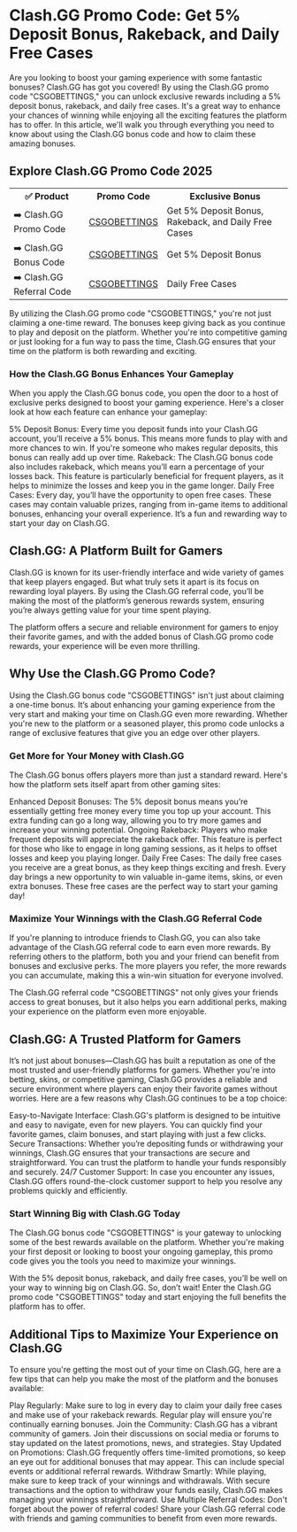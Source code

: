 <h1>Clash.GG Promo Code: Get 5% Deposit Bonus, Rakeback, and Daily Free Cases</h1>
Are you looking to boost your gaming experience with some fantastic bonuses? Clash.GG has got you covered! By using the Clash.GG promo code "CSGOBETTINGS," you can unlock exclusive rewards including a 5% deposit bonus, rakeback, and daily free cases. It's a great way to enhance your chances of winning while enjoying all the exciting features the platform has to offer. In this article, we'll walk you through everything you need to know about using the Clash.GG bonus code and how to claim these amazing bonuses.

<h2>Explore Clash.GG Promo Code 2025</h2> <table> <tr> <th>✅ Product</th> <th>Promo Code</th> <th>Exclusive Bonus</th> </tr> <tr> <td>➡️ Clash.GG Promo Code</td> <td><a href="https://trk.clash.gg/click?o=2&a=105&c=33">CSGOBETTINGS</a></td> <td>Get 5% Deposit Bonus, Rakeback, and Daily Free Cases</td> </tr> <tr> <td>➡️ Clash.GG Bonus Code</td> <td><a href="https://trk.clash.gg/click?o=2&a=105&c=33">CSGOBETTINGS</a></td> <td>Get 5% Deposit Bonus</td> </tr> <tr> <td>➡️ Clash.GG Referral Code</td> <td><a href="https://trk.clash.gg/click?o=2&a=105&c=33">CSGOBETTINGS</a></td> <td>Daily Free Cases</td> </tr> </table>
By utilizing the Clash.GG promo code "CSGOBETTINGS," you're not just claiming a one-time reward. The bonuses keep giving back as you continue to play and deposit on the platform. Whether you're into competitive gaming or just looking for a fun way to pass the time, Clash.GG ensures that your time on the platform is both rewarding and exciting.

<h3>How the Clash.GG Bonus Enhances Your Gameplay</h3>
When you apply the Clash.GG bonus code, you open the door to a host of exclusive perks designed to boost your gaming experience. Here's a closer look at how each feature can enhance your gameplay:

5% Deposit Bonus: Every time you deposit funds into your Clash.GG account, you’ll receive a 5% bonus. This means more funds to play with and more chances to win. If you're someone who makes regular deposits, this bonus can really add up over time.
Rakeback: The Clash.GG bonus code also includes rakeback, which means you’ll earn a percentage of your losses back. This feature is particularly beneficial for frequent players, as it helps to minimize the losses and keep you in the game longer.
Daily Free Cases: Every day, you’ll have the opportunity to open free cases. These cases may contain valuable prizes, ranging from in-game items to additional bonuses, enhancing your overall experience. It’s a fun and rewarding way to start your day on Clash.GG.
<h2>Clash.GG: A Platform Built for Gamers</h2>
Clash.GG is known for its user-friendly interface and wide variety of games that keep players engaged. But what truly sets it apart is its focus on rewarding loyal players. By using the Clash.GG referral code, you’ll be making the most of the platform’s generous rewards system, ensuring you’re always getting value for your time spent playing.

The platform offers a secure and reliable environment for gamers to enjoy their favorite games, and with the added bonus of Clash.GG promo code rewards, your experience will be even more thrilling.

<h2>Why Use the Clash.GG Promo Code?</h2>
Using the Clash.GG bonus code "CSGOBETTINGS" isn't just about claiming a one-time bonus. It’s about enhancing your gaming experience from the very start and making your time on Clash.GG even more rewarding. Whether you're new to the platform or a seasoned player, this promo code unlocks a range of exclusive features that give you an edge over other players.

<h3>Get More for Your Money with Clash.GG</h3>
The Clash.GG bonus offers players more than just a standard reward. Here's how the platform sets itself apart from other gaming sites:

Enhanced Deposit Bonuses: The 5% deposit bonus means you’re essentially getting free money every time you top up your account. This extra funding can go a long way, allowing you to try more games and increase your winning potential.
Ongoing Rakeback: Players who make frequent deposits will appreciate the rakeback offer. This feature is perfect for those who like to engage in long gaming sessions, as it helps to offset losses and keep you playing longer.
Daily Free Cases: The daily free cases you receive are a great bonus, as they keep things exciting and fresh. Every day brings a new opportunity to win valuable in-game items, skins, or even extra bonuses. These free cases are the perfect way to start your gaming day!
<h3>Maximize Your Winnings with the Clash.GG Referral Code</h3>
If you're planning to introduce friends to Clash.GG, you can also take advantage of the Clash.GG referral code to earn even more rewards. By referring others to the platform, both you and your friend can benefit from bonuses and exclusive perks. The more players you refer, the more rewards you can accumulate, making this a win-win situation for everyone involved.

The Clash.GG referral code "CSGOBETTINGS" not only gives your friends access to great bonuses, but it also helps you earn additional perks, making your experience on the platform even more enjoyable.

<h2>Clash.GG: A Trusted Platform for Gamers</h2>
It’s not just about bonuses—Clash.GG has built a reputation as one of the most trusted and user-friendly platforms for gamers. Whether you're into betting, skins, or competitive gaming, Clash.GG provides a reliable and secure environment where players can enjoy their favorite games without worries. Here are a few reasons why Clash.GG continues to be a top choice:

Easy-to-Navigate Interface: Clash.GG's platform is designed to be intuitive and easy to navigate, even for new players. You can quickly find your favorite games, claim bonuses, and start playing with just a few clicks.
Secure Transactions: Whether you’re depositing funds or withdrawing your winnings, Clash.GG ensures that your transactions are secure and straightforward. You can trust the platform to handle your funds responsibly and securely.
24/7 Customer Support: In case you encounter any issues, Clash.GG offers round-the-clock customer support to help you resolve any problems quickly and efficiently.
<h3>Start Winning Big with Clash.GG Today</h3>
The Clash.GG bonus code "CSGOBETTINGS" is your gateway to unlocking some of the best rewards available on the platform. Whether you're making your first deposit or looking to boost your ongoing gameplay, this promo code gives you the tools you need to maximize your winnings.

With the 5% deposit bonus, rakeback, and daily free cases, you’ll be well on your way to winning big on Clash.GG. So, don’t wait! Enter the Clash.GG promo code "CSGOBETTINGS" today and start enjoying the full benefits the platform has to offer.

<h2>Additional Tips to Maximize Your Experience on Clash.GG</h2>
To ensure you're getting the most out of your time on Clash.GG, here are a few tips that can help you make the most of the platform and the bonuses available:

Play Regularly: Make sure to log in every day to claim your daily free cases and make use of your rakeback rewards. Regular play will ensure you're continually earning bonuses.
Join the Community: Clash.GG has a vibrant community of gamers. Join their discussions on social media or forums to stay updated on the latest promotions, news, and strategies.
Stay Updated on Promotions: Clash.GG frequently offers time-limited promotions, so keep an eye out for additional bonuses that may appear. This can include special events or additional referral rewards.
Withdraw Smartly: While playing, make sure to keep track of your winnings and withdrawals. With secure transactions and the option to withdraw your funds easily, Clash.GG makes managing your winnings straightforward.
Use Multiple Referral Codes: Don't forget about the power of referral codes! Share your Clash.GG referral code with friends and gaming communities to benefit from even more rewards.
